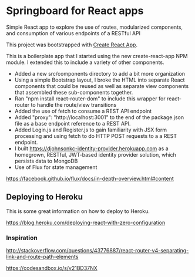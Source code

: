 Springboard for React apps
=====================================
Simple React app to explore the use of routes, modularized components, and consumption of various endpoints of a RESTful API

This project was bootstrapped with [Create React App](https://github.com/facebookincubator/create-react-app).

This is a boilerplate app that I started using the new create-react-app NPM module. I extended this to include a variety of other components.

* Added a new src/components directory to add a bit more organization
* Using a simple Bootstrap layout, I broke the HTML into separate React components that could be reused as well as separate view components that assembled these sub-components together.
* Ran "npm install react-router-dom" to include this wrapper for react-router to handle the route/view transitions
* Added the use of fetch to consume a REST API endpoint
* Added "proxy": "http://localhost:3001" to the end of the package.json file as a base endpoint reference to a REST API.
* Added Login.js and Register.js to gain familiarity with JSX form processing and using fetch to do HTTP POST requests to a a REST endpoint. 
* I built https://djohnsonkc-identity-provider.herokuapp.com as a homegrown, RESTful, JWT-based identity provider solution, which persists data to MongoDB
* Use of Flux for state management

https://facebook.github.io/flux/docs/in-depth-overview.html#content



## Deploying to Heroku

This is some great information on how to deploy to Heroku. 

https://blog.heroku.com/deploying-react-with-zero-configuration


### Inspiration

http://stackoverflow.com/questions/43776887/react-router-v4-separating-link-and-route-path-elements

https://codesandbox.io/s/v21BD37NX






